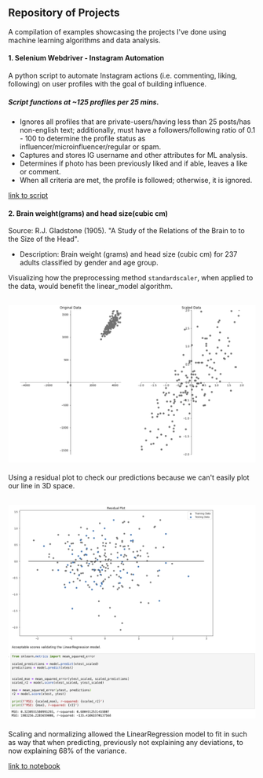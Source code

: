
## Repository of Projects

A compilation of examples showcasing the projects I've done using machine learning algorithms and data analysis.

#### 1. Selenium Webdriver - Instagram Automation
A python script to automate Instagram actions (i.e. commenting, liking, following) on user profiles with the goal of building influence. 

##### Script functions at ~125 profiles per 25 mins. 
  - Ignores all profiles that are private-users/having less than 25 posts/has non-english text; additionally, must have a         followers/following ratio of 0.1 - 100 to determine the profile status as influencer/microinfluencer/regular or spam.
  - Captures and stores IG username and other attributes for ML analysis.
  - Determines if photo has been previously liked and if able, leaves a like or comment.
  - When all criteria are met, the profile is followed; otherwise, it is ignored.

[link to script](https://github.com/jimcel-tangonan/exploring-datasets/tree/master/%5B1%5Dautomate-instagram-actions)


#### 2. Brain weight(grams) and head size(cubic cm)
Source: R.J. Gladstone (1905). "A Study of the Relations of the Brain to to the Size of the Head". 
  - Description: Brain weight (grams) and head size (cubic cm) for 237 adults classified by gender and age group.
  
Visualizing how the preprocessing method `standardscaler`, when applied to the data, would benefit the linear_model algorithm. 

![Alt text](_images/standardscaler.png?raw=true "standardscaler.png")
---

Using a residual plot to check our predictions because we can't easily plot our line in 3D space.

![Alt text](_images/residual-plot.png?raw=true "residual plot.png")
---

Scaling and normalizing allowed the LinearRegression model to fit in such as way that when predicting, previously not explaining any deviations, to now explaining 68% of the variance. 
  
  [link to notebook](https://github.com/jimcel-tangonan/exploring-datasets/blob/master/%5B2%5Dmachine-learning/Brain%20weight(grams)%20and%20head%20size(cubic%20cm).ipynb)

